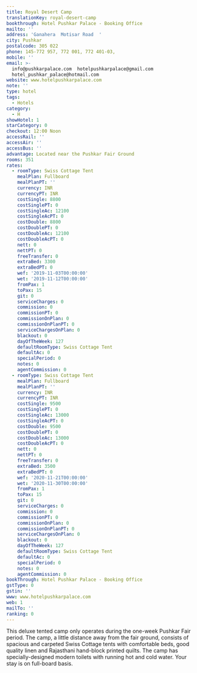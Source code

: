```yaml
---
title: Royal Desert Camp
translationKey: royal-desert-camp
bookthrough: Hotel Pushkar Palace - Booking Office
mailto: ''
address: 'Ganahera  Motisar Road  '
city: Pushkar
postalcode: 305 022
phone: 145-772 957, 772 001, 772 401-03,
mobile: ''
email: >-
  info@pushkarpalace.com  hotelpushkarpalace@gmail.com 
  hotel_pushkar_palace@hotmail.com
website: www.hotelpushkarpalace.com
note: ''
type: hotel
tags:
  - Hotels
category:
  - H
showHotel: 1
starCategory: 0
checkout: 12:00 Noon
accessRail: ''
accessAir: ''
accessBus: ''
advantage: Located near the Pushkar Fair Ground
rooms: 351
rates:
  - roomType: Swiss Cottage Tent
    mealPlan: Fullboard
    mealPlanPT: ''
    currency: INR
    currencyPT: INR
    costSingle: 8800
    costSinglePT: 0
    costSingleAc: 12100
    costSingleAcPT: 0
    costDouble: 8800
    costDoublePT: 0
    costDoubleAc: 12100
    costDoubleAcPT: 0
    nett: 0
    nettPT: 0
    freeTransfer: 0
    extraBed: 3300
    extraBedPT: 0
    wef: '2019-11-03T00:00:00'
    wet: '2019-11-12T00:00:00'
    fromPax: 1
    toPax: 15
    git: 0
    serviceCharges: 0
    commission: 0
    commissionPT: 0
    commissionOnPlan: 0
    commissionOnPlanPT: 0
    serviceChargesOnPlan: 0
    blackout: 0
    dayOfTheWeek: 127
    defaultRoomType: Swiss Cottage Tent
    defaultAc: 0
    specialPeriod: 0
    notes: 0
    agentCommission: 0
  - roomType: Swiss Cottage Tent
    mealPlan: Fullboard
    mealPlanPT: ''
    currency: INR
    currencyPT: INR
    costSingle: 9500
    costSinglePT: 0
    costSingleAc: 13000
    costSingleAcPT: 0
    costDouble: 9500
    costDoublePT: 0
    costDoubleAc: 13000
    costDoubleAcPT: 0
    nett: 0
    nettPT: 0
    freeTransfer: 0
    extraBed: 3500
    extraBedPT: 0
    wef: '2020-11-21T00:00:00'
    wet: '2020-11-30T00:00:00'
    fromPax: 1
    toPax: 15
    git: 0
    serviceCharges: 0
    commission: 0
    commissionPT: 0
    commissionOnPlan: 0
    commissionOnPlanPT: 0
    serviceChargesOnPlan: 0
    blackout: 0
    dayOfTheWeek: 127
    defaultRoomType: Swiss Cottage Tent
    defaultAc: 0
    specialPeriod: 0
    notes: 0
    agentCommission: 0
bookThrough: Hotel Pushkar Palace - Booking Office
gstType: 0
gstin: ''
www: www.hotelpushkarpalace.com
web: 1
mailTo: ''
ranking: 0
---
```







This deluxe tented camp only operates during the one-week Pushkar Fair period. The camp, a little distance away from the fair ground, consists of spacious and carpeted Swiss Cottage tents with comfortable beds, good quality linen and Rajasthani hand-block printed quilts. The camp has specially-designed modern toilets with running hot and cold water. Your stay is on full-board basis.